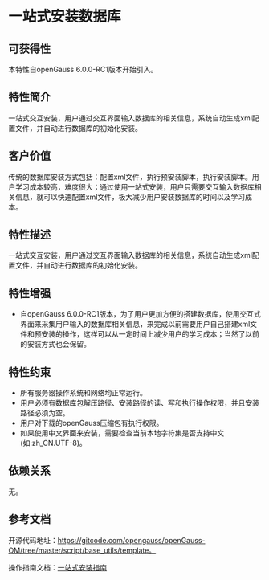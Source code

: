 # 一站式安装数据库

## 可获得性<a name="section56086982"></a>

本特性自openGauss 6.0.0-RC1版本开始引入。

## 特性简介<a name="section35020791"></a>

一站式交互安装，用户通过交互界面输入数据库的相关信息，系统自动生成xml配置文件，并自动进行数据库的初始化安装。

## 客户价值<a name="section46751668"></a>

传统的数据库安装方式包括：配置xml文件，执行预安装脚本，执行安装脚本。用户学习成本较高，难度很大；通过使用一站式安装，用户只需要交互输入数据库相关信息，就可以快速配置xml文件，极大减少用户安装数据库的时间以及学习成本。

## 特性描述<a name="section18111828"></a>

一站式交互安装，用户通过交互界面输入数据库的相关信息，系统自动生成xml配置文件，并自动进行数据库的初始化安装。

## 特性增强<a name="section28788730"></a>

- 自openGauss 6.0.0-RC1版本，为了用户更加方便的搭建数据库，使用交互式界面来采集用户输入的数据库相关信息，来完成以前需要用户自己搭建xml文件和预安装的操作，这样可以从一定时间上减少用户的学习成本；当然了以前的安装方式也会保留。

## 特性约束<a name="section06531946143616"></a>

-   所有服务器操作系统和网络均正常运行。
-   用户必须有数据库包解压路径、安装路径的读、写和执行操作权限，并且安装路径必须为空。
-   用户对下载的openGauss压缩包有执行权限。
-   如果使用中文界面来安装，需要检查当前本地字符集是否支持中文(如:zh_CN.UTF-8)。

## 依赖关系<a name="section57771982"></a>

无。

## 参考文档<a name="section57771982"></a>

开源代码地址：https://gitcode.com/opengauss/openGauss-OM/tree/master/script/base_utils/template。

操作指南文档：<a href="../InstallationGuide/一站式安装指南.md">一站式安装指南</a>
